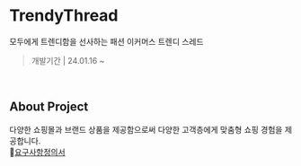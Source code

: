 # TrendyThread
모두에게 트렌디함을 선사하는 패션 이커머스 트렌디 스레드
> 개발기간 | 24.01.16 ~

<br/>

## About Project

다양한 쇼핑몰과 브랜드 상품을 제공함으로써 다양한 고객층에게 맞춤형 쇼핑 경험을 제공합니다. <br/>
🔗[요구사항정의서](https://docs.google.com/spreadsheets/d/16V0Ie5nuqUyZKEukAavXl3j2ZAjKD8ToOs02jylvsuU/edit?usp=sharing)